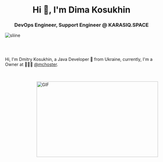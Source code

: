 <h1 align="center">Hi 👋, I'm Dima Kosukhin</h1>
<h3 align="center">DevOps Engineer, Support Engineer @ KARASIQ.SPACE</h3>
<p align="left"> <img src="https://komarev.com/ghpvc/?username=sliine" alt="sliine" /> </p>

<br />
<br />

Hi, I'm Dmitry Kosukhin, a Java Developer 🚀 from Ukraine, currently, I'm a Owner at 🙍🏽‍♂️ [@mchoster](https://www.mchoster.ru/).

<br/>
<br/>

  <img align="right" height="250" width="400" alt="GIF" src="https://miro.medium.com/max/1360/1*IRGHmiGsa16stedQvIaZfw.gif" />

